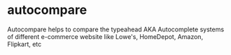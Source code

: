 # autocompare
Autocompare helps to compare the typeahead AKA Autocomplete systems of different e-commerce website like Lowe's, HomeDepot, Amazon, Flipkart, etc
